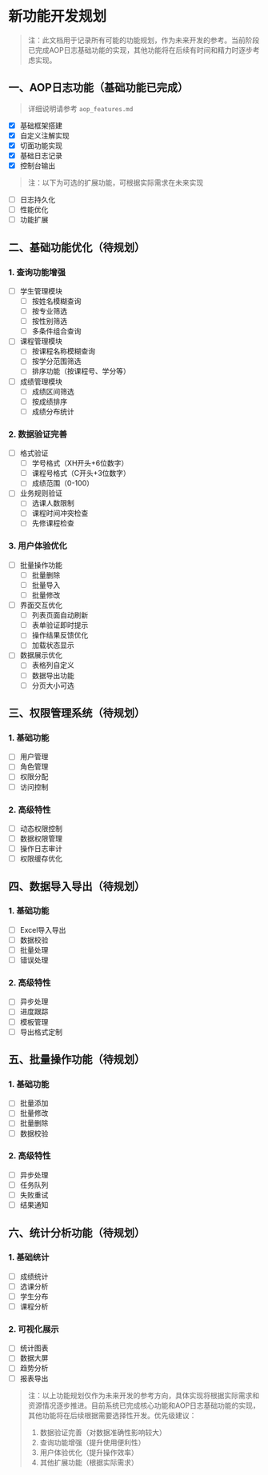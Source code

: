 # 新功能开发规划

> 注：此文档用于记录所有可能的功能规划，作为未来开发的参考。当前阶段已完成AOP日志基础功能的实现，其他功能将在后续有时间和精力时逐步考虑实现。

## 一、AOP日志功能（基础功能已完成）
> 详细说明请参考 `aop_features.md`
- [x] 基础框架搭建
- [x] 自定义注解实现
- [x] 切面功能实现
- [x] 基础日志记录
- [x] 控制台输出

> 注：以下为可选的扩展功能，可根据实际需求在未来实现
- [ ] 日志持久化
- [ ] 性能优化
- [ ] 功能扩展

## 二、基础功能优化（待规划）
### 1. 查询功能增强
- [ ] 学生管理模块
  - [ ] 按姓名模糊查询
  - [ ] 按专业筛选
  - [ ] 按性别筛选
  - [ ] 多条件组合查询

- [ ] 课程管理模块
  - [ ] 按课程名称模糊查询
  - [ ] 按学分范围筛选
  - [ ] 排序功能（按课程号、学分等）

- [ ] 成绩管理模块
  - [ ] 成绩区间筛选
  - [ ] 按成绩排序
  - [ ] 成绩分布统计

### 2. 数据验证完善
- [ ] 格式验证
  - [ ] 学号格式（XH开头+6位数字）
  - [ ] 课程号格式（C开头+3位数字）
  - [ ] 成绩范围（0-100）

- [ ] 业务规则验证
  - [ ] 选课人数限制
  - [ ] 课程时间冲突检查
  - [ ] 先修课程检查

### 3. 用户体验优化
- [ ] 批量操作功能
  - [ ] 批量删除
  - [ ] 批量导入
  - [ ] 批量修改

- [ ] 界面交互优化
  - [ ] 列表页面自动刷新
  - [ ] 表单验证即时提示
  - [ ] 操作结果反馈优化
  - [ ] 加载状态显示

- [ ] 数据展示优化
  - [ ] 表格列自定义
  - [ ] 数据导出功能
  - [ ] 分页大小可选

## 三、权限管理系统（待规划）
### 1. 基础功能
- [ ] 用户管理
- [ ] 角色管理
- [ ] 权限分配
- [ ] 访问控制

### 2. 高级特性
- [ ] 动态权限控制
- [ ] 数据权限管理
- [ ] 操作日志审计
- [ ] 权限缓存优化

## 四、数据导入导出（待规划）
### 1. 基础功能
- [ ] Excel导入导出
- [ ] 数据校验
- [ ] 批量处理
- [ ] 错误处理

### 2. 高级特性
- [ ] 异步处理
- [ ] 进度跟踪
- [ ] 模板管理
- [ ] 导出格式定制

## 五、批量操作功能（待规划）
### 1. 基础功能
- [ ] 批量添加
- [ ] 批量修改
- [ ] 批量删除
- [ ] 数据校验

### 2. 高级特性
- [ ] 异步处理
- [ ] 任务队列
- [ ] 失败重试
- [ ] 结果通知

## 六、统计分析功能（待规划）
### 1. 基础统计
- [ ] 成绩统计
- [ ] 选课分析
- [ ] 学生分布
- [ ] 课程分析

### 2. 可视化展示
- [ ] 统计图表
- [ ] 数据大屏
- [ ] 趋势分析
- [ ] 报表导出

> 注：以上功能规划仅作为未来开发的参考方向，具体实现将根据实际需求和资源情况逐步推进。目前系统已完成核心功能和AOP日志基础功能的实现，其他功能将在后续根据需要选择性开发。优先级建议：
> 1. 数据验证完善（对数据准确性影响较大）
> 2. 查询功能增强（提升使用便利性）
> 3. 用户体验优化（提升操作效率）
> 4. 其他扩展功能（根据实际需求）